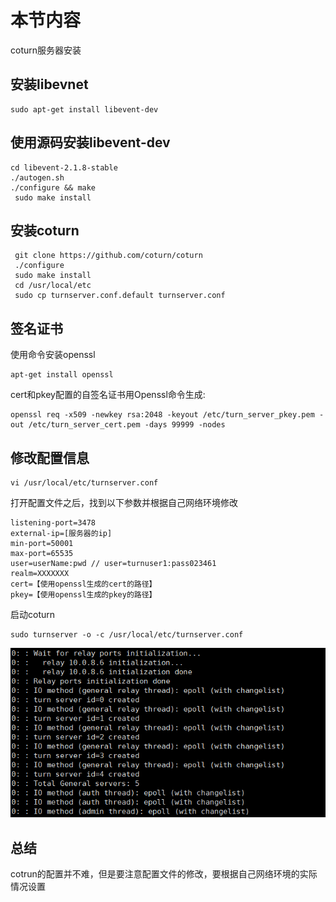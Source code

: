 # 本节内容
coturn服务器安装
## 安装libevnet

```
sudo apt‐get install libevent‐dev
```
## 使用源码安装libevent-dev

```
cd libevent‐2.1.8‐stable
./autogen.sh
./configure && make
 sudo make install
```
## 安装coturn

```
 git clone https://github.com/coturn/coturn
 ./configure
 sudo make install
 cd /usr/local/etc
 sudo cp turnserver.conf.default turnserver.conf
```
## 签名证书
使用命令安装openssl

```
apt-get install openssl 
```

cert和pkey配置的自签名证书用Openssl命令生成:

```
openssl req -x509 -newkey rsa:2048 -keyout /etc/turn_server_pkey.pem -out /etc/turn_server_cert.pem -days 99999 -nodes 
```
## 修改配置信息

```
vi /usr/local/etc/turnserver.conf
```
打开配置文件之后，找到以下参数并根据自己网络环境修改

```
listening‐port=3478
external‐ip=[服务器的ip]
min‐port=50001
max‐port=65535
user=userName:pwd // user=turnuser1:pass023461
realm=XXXXXXX
cert=【使用openssl生成的cert的路径】
pkey=【使用openssl生成的pkey的路径】
```
启动coturn

```
sudo turnserver ‐o ‐c /usr/local/etc/turnserver.conf
```
![02-1](https://github.com/HelloWorldCN/webrtc_edu/blob/master/images/02-1.png)
## 总结
cotrun的配置并不难，但是要注意配置文件的修改，要根据自己网络环境的实际情况设置
